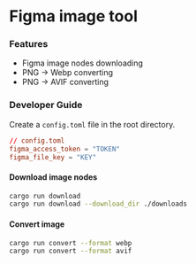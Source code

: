 # Figma image tool

### Features

- Figma image nodes downloading
- PNG -> Webp converting
- PNG -> AVIF converting

### Developer Guide

Create a `config.toml` file in the root directory.

```toml
// config.toml
figma_access_token = "TOKEN"
figma_file_key = "KEY"
```

#### Download image nodes

```bash
cargo run download
cargo run download --download_dir ./downloads
```

#### Convert image

```bash
cargo run convert --format webp
cargo run convert --format avif
```
